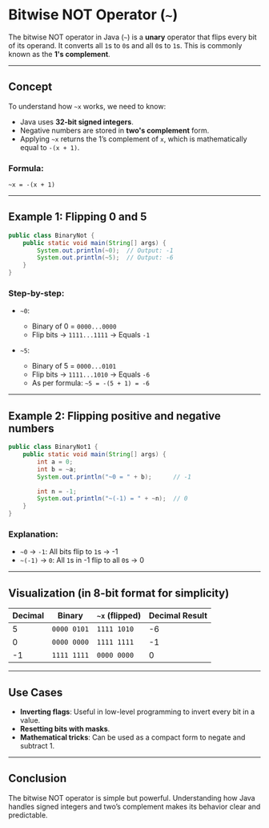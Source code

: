 # Bitwise NOT Operator (`~`)

The bitwise NOT operator in Java (`~`) is a **unary** operator that flips every bit of its operand. It converts all `1`s to `0`s and all `0`s to `1`s. This is commonly known as the **1's complement**.

---

## Concept

To understand how `~x` works, we need to know:

- Java uses **32-bit signed integers**.
- Negative numbers are stored in **two's complement** form.
- Applying `~x` returns the 1’s complement of `x`, which is mathematically equal to `-(x + 1)`.

### Formula:
```
~x = -(x + 1)
```

---

## Example 1: Flipping 0 and 5

```java
public class BinaryNot {
    public static void main(String[] args) {
        System.out.println(~0);  // Output: -1
        System.out.println(~5);  // Output: -6
    }
}
```

### Step-by-step:

- `~0`:
  - Binary of 0 = `0000...0000`
  - Flip bits → `1111...1111` → Equals `-1`

- `~5`:
  - Binary of 5 = `0000...0101`
  - Flip bits → `1111...1010` → Equals `-6`  
  - As per formula: `~5 = -(5 + 1) = -6`

---

## Example 2: Flipping positive and negative numbers

```java
public class BinaryNot1 {
    public static void main(String[] args) {
        int a = 0;
        int b = ~a;
        System.out.println("~0 = " + b);      // -1

        int n = -1;
        System.out.println("~(-1) = " + ~n);  // 0
    }
}
```

### Explanation:

- `~0` → `-1`: All bits flip to `1`s → -1
- `~(-1)` → `0`: All `1`s in -1 flip to all `0`s → 0

---

## Visualization (in 8-bit format for simplicity)

| Decimal | Binary        | `~x` (flipped) | Decimal Result |
|---------|---------------|----------------|----------------|
| 5       | `0000 0101`   | `1111 1010`     | -6             |
| 0       | `0000 0000`   | `1111 1111`     | -1             |
| -1      | `1111 1111`   | `0000 0000`     | 0              |

---

## Use Cases

- **Inverting flags**: Useful in low-level programming to invert every bit in a value.
- **Resetting bits with masks**.
- **Mathematical tricks**: Can be used as a compact form to negate and subtract 1.

---

## Conclusion

The bitwise NOT operator is simple but powerful. Understanding how Java handles signed integers and two’s complement makes its behavior clear and predictable.
